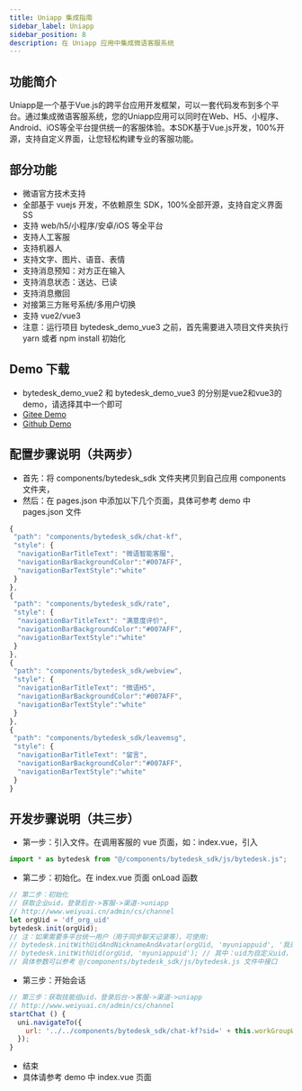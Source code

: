 ```yaml
---
title: Uniapp 集成指南
sidebar_label: Uniapp
sidebar_position: 8
description: 在 Uniapp 应用中集成微语客服系统
---
```


## 功能简介

Uniapp是一个基于Vue.js的跨平台应用开发框架，可以一套代码发布到多个平台。通过集成微语客服系统，您的Uniapp应用可以同时在Web、H5、小程序、Android、iOS等全平台提供统一的客服体验。本SDK基于Vue.js开发，100%开源，支持自定义界面，让您轻松构建专业的客服功能。

## 部分功能

- 微语官方技术支持
- 全部基于 vuejs 开发，不依赖原生 SDK，100%全部开源，支持自定义界面SS
- 支持 web/h5/小程序/安卓/iOS 等全平台
- 支持人工客服
- 支持机器人
- 支持文字、图片、语音、表情
- 支持消息预知：对方正在输入
- 支持消息状态：送达、已读
- 支持消息撤回
- 对接第三方账号系统/多用户切换
- 支持 vue2/vue3
- 注意：运行项目 bytedesk_demo_vue3 之前，首先需要进入项目文件夹执行 yarn 或者 npm install 初始化
<!-- - 支持发送商品信息 -->
<!-- - 未读消息数查询接口 -->
<!-- - 支持视频客服 -->

## Demo 下载

- bytedesk_demo_vue2 和 bytedesk_demo_vue3 的分别是vue2和vue3的demo，请选择其中一个即可
- [Gitee Demo](https://gitee.com/270580156/bytedesk-uniapp)
- [Github Demo](https://github.com/Bytedesk/bytedesk-uniapp)

## 配置步骤说明（共两步）

- 首先：将 components/bytedesk_sdk 文件夹拷贝到自己应用 components 文件夹，
- 然后：在 pages.json 中添加以下几个页面，具体可参考 demo 中 pages.json 文件

```js
{
 "path": "components/bytedesk_sdk/chat-kf",
 "style": {
  "navigationBarTitleText": "微语智能客服",
  "navigationBarBackgroundColor":"#007AFF",
  "navigationBarTextStyle":"white"
 }
},
{
 "path": "components/bytedesk_sdk/rate",
 "style": {
  "navigationBarTitleText": "满意度评价",
  "navigationBarBackgroundColor":"#007AFF",
  "navigationBarTextStyle":"white"
 }
},
{
 "path": "components/bytedesk_sdk/webview",
 "style": {
  "navigationBarTitleText": "微语H5",
  "navigationBarBackgroundColor":"#007AFF",
  "navigationBarTextStyle":"white"
 }
},
{
 "path": "components/bytedesk_sdk/leavemsg",
 "style": {
  "navigationBarTitleText": "留言",
  "navigationBarBackgroundColor":"#007AFF",
  "navigationBarTextStyle":"white"
 }
}
```

## 开发步骤说明（共三步）

- 第一步：引入文件。在调用客服的 vue 页面，如：index.vue，引入

```js
import * as bytedesk from "@/components/bytedesk_sdk/js/bytedesk.js";
```

- 第二步：初始化。在 index.vue 页面 onLoad 函数

```js
// 第二步：初始化
// 获取企业uid，登录后台->客服->渠道->uniapp
// http://www.weiyuai.cn/admin/cs/channel
let orgUid = 'df_org_uid'
bytedesk.init(orgUid);
// 注：如果需要多平台统一用户（用于同步聊天记录等），可使用:
// bytedesk.initWithUidAndNicknameAndAvatar(orgUid, 'myuniappuid', '我是美女', 'https://bytedesk.oss-cn-shenzhen.aliyuncs.com/avatars/girl.png');
// bytedesk.initWithUid(orgUid, 'myuniappuid'); // 其中：uid为自定义uid，可与开发者所在用户系统对接，用于多用户切换
// 具体参数可以参考 @/components/bytedesk_sdk/js/bytedesk.js 文件中接口
```

- 第三步：开始会话

```js
// 第三步：获取技能组uid，登录后台->客服->渠道->uniapp
// http://www.weiyuai.cn/admin/cs/channel
startChat () {
  uni.navigateTo({
    url: '../../components/bytedesk_sdk/chat-kf?sid=' + this.workGroupWid + '&type=1'
  });
}
```

- 结束
- 具体请参考 demo 中 index.vue 页面
